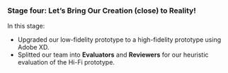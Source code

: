 ### Stage four: Let’s Bring Our Creation (close) to Reality!

In this stage:
- Upgraded our low-fidelity prototype to a high-fidelity prototype using Adobe XD. 
- Splitted our team into **Evaluators** and **Reviewers** for our heuristic evaluation of the Hi-Fi prototype.
